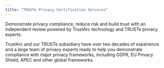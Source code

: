 ```yaml
---
title: "TRUSTe Privacy Certification Services"
---
```


Demonstrate privacy compliance, reduce risk and build trust with an independent review powered by TrustArc technology and TRUSTe privacy experts.

TrustArc and our TRUSTe subsidiary have over two decades of experience and a large team of privacy experts ready to help you demonstrate compliance with major privacy frameworks, including GDPR, EU Privacy Shield, APEC and other global frameworks.

